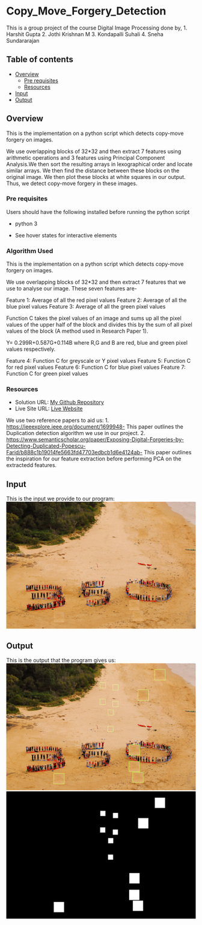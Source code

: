 # Copy_Move_Forgery_Detection

This is a group project of the course Digital Image Processing done by,
    1. Harshit Gupta
    2. Jothi Krishnan M
    3. Kondapalli Suhali
    4. Sneha Sundararajan

## Table of contents

- [Overview](#overview)
  - [Pre requisites](#prerequisites)
  - [Resources](#resources)
- [Input](#input)
- [Output](#output)

## Overview
This is the implementation on a python script which detects copy-move forgery on images. 

We use overlapping blocks of 32*32 and then extract 7 features using arithmetic operations and 3 features using Principal Component Analysis.We then sort the resulting arrays in lexographical order and locate similar arrays. We then find the distance between these blocks on the original image. We then plot these blocks at white squares in our output. Thus, we detect copy-move forgery in these images.

### Pre requisites

Users should have the following installed before running the python script

- python 3

- See hover states for interactive elements


### Algorithm Used
This is the implementation on a python script which detects copy-move forgery on images. 

We use overlapping blocks of 32*32 and then extract 7 features that we use to analyse our image. These seven features are- 

Feature 1: Average of all the red pixel values
Feature 2: Average of all the blue pixel values
Feature 3: Average of all the green pixel values

Function C takes the pixel values of an image and sums up all the pixel values of the upper half of the block and divides this by the sum of all pixel values of the block (A method used in Research Paper 1).

Y= 0.299R+0.587G+0.114B where R,G and B are red, blue and green pixel values respectively. 

Feature 4: Function C for greyscale or Y pixel values 
Feature 5: Function C for red pixel values
Feature 6: Function C for blue pixel values
Feature 7: Function C for green pixel values

### Resources

- Solution URL: [My Github Repository](https://github.com/Jothi-krishnan/FEM_junior01)
- Live Site URL: [Live Website](https://jothi-krishnan.github.io/FEM_junior01/)

We use two reference papers to aid us:
    1. https://ieeexplore.ieee.org/document/1699948- This paper outlines the Duplication detection algorithm we use in our project. 
    2. https://www.semanticscholar.org/paper/Exposing-Digital-Forgeries-by-Detecting-Duplicated-Popescu-Farid/b888c1b19014fe5663fd47703edbcb1d6e4124ab- This paper outlines the inspiration for our feature extraction before performing PCA on the extractedd features. 

## Input

This is the input we provide to our program:
![Input image](Inputs\threehundred_gcs500_copy_rb5.png "Input Image")

## Output
This is the output that the program gives us:
![Output image](Outputs\20221127_150658_marked_threehundred_gcs500_copy_rb5.png "Output Image")
![Output image](Outputs\20221127_150658_attacked_threehundred_gcs500_copy_rb5.png "Output Image")


